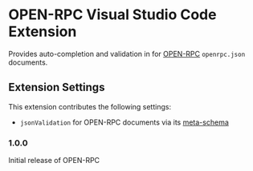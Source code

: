 # OPEN-RPC Visual Studio Code Extension

Provides auto-completion and validation in for [OPEN-RPC](https://github.com/open-rpc/spec) `openrpc.json` documents.

## Extension Settings

This extension contributes the following settings:

* `jsonValidation` for OPEN-RPC documents via its [meta-schema](https://github.com/open-rpc/meta-schema)

### 1.0.0

Initial release of OPEN-RPC 
